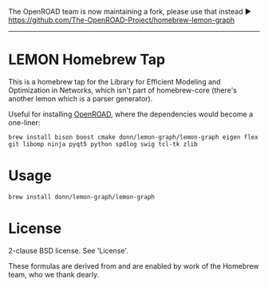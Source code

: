 The OpenROAD team is now maintaining a fork, please use that instead ► https://github.com/The-OpenROAD-Project/homebrew-lemon-graph

---

# LEMON Homebrew Tap
This is a homebrew tap for the Library for Efficient Modeling and Optimization in Networks, which isn't part of homebrew-core (there's another lemon which is a parser generator).

Useful for installing [OpenROAD](https://github.com/The-OpenROAD-Project/OpenROAD), where the dependencies would become a one-liner:

```
brew install bison boost cmake donn/lemon-graph/lemon-graph eigen flex git libomp ninja pyqt5 python spdlog swig tcl-tk zlib
```

# Usage
`brew install donn/lemon-graph/lemon-graph`

# License
2-clause BSD license. See 'License'.

These formulas are derived from and are enabled by work of the Homebrew team, who we thank dearly.
